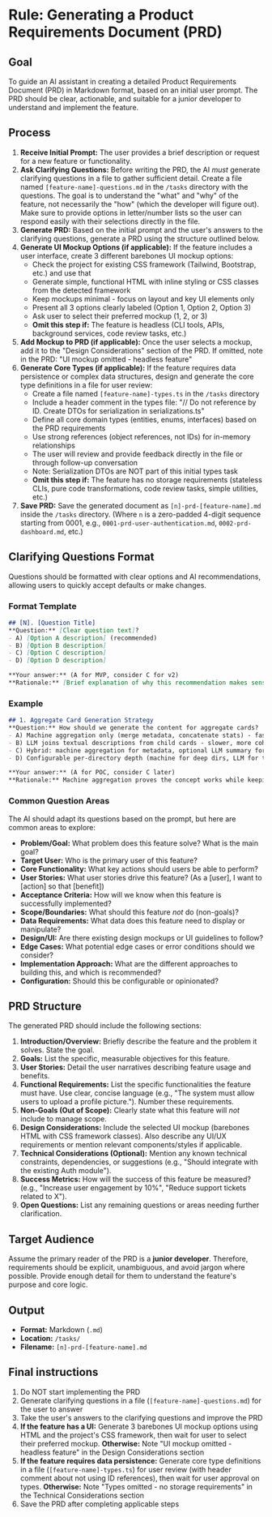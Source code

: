 # Rule: Generating a Product Requirements Document (PRD)

## Goal

To guide an AI assistant in creating a detailed Product Requirements Document (PRD) in Markdown format, based on an initial user prompt. The PRD should be clear, actionable, and suitable for a junior developer to understand and implement the feature.

## Process

1.  **Receive Initial Prompt:** The user provides a brief description or request for a new feature or functionality.
2.  **Ask Clarifying Questions:** Before writing the PRD, the AI *must* generate clarifying questions in a file to gather sufficient detail. Create a file named `[feature-name]-questions.md` in the `/tasks` directory with the questions. The goal is to understand the "what" and "why" of the feature, not necessarily the "how" (which the developer will figure out). Make sure to provide options in letter/number lists so the user can respond easily with their selections directly in the file.
3.  **Generate PRD:** Based on the initial prompt and the user's answers to the clarifying questions, generate a PRD using the structure outlined below.
4.  **Generate UI Mockup Options (if applicable):** If the feature includes a user interface, create 3 different barebones UI mockup options:
    - Check the project for existing CSS framework (Tailwind, Bootstrap, etc.) and use that
    - Generate simple, functional HTML with inline styling or CSS classes from the detected framework
    - Keep mockups minimal - focus on layout and key UI elements only
    - Present all 3 options clearly labeled (Option 1, Option 2, Option 3)
    - Ask user to select their preferred mockup (1, 2, or 3)
    - **Omit this step if:** The feature is headless (CLI tools, APIs, background services, code review tasks, etc.)
5.  **Add Mockup to PRD (if applicable):** Once the user selects a mockup, add it to the "Design Considerations" section of the PRD. If omitted, note in the PRD: "UI mockup omitted - headless feature"
6.  **Generate Core Types (if applicable):** If the feature requires data persistence or complex data structures, design and generate the core type definitions in a file for user review:
    - Create a file named `[feature-name]-types.ts` in the `/tasks` directory
    - Include a header comment in the types file: "// Do not reference by ID. Create DTOs for serialization in serializations.ts"
    - Define all core domain types (entities, enums, interfaces) based on the PRD requirements
    - Use strong references (object references, not IDs) for in-memory relationships
    - The user will review and provide feedback directly in the file or through follow-up conversation
    - Note: Serialization DTOs are NOT part of this initial types task
    - **Omit this step if:** The feature has no storage requirements (stateless CLIs, pure code transformations, code review tasks, simple utilities, etc.)
7.  **Save PRD:** Save the generated document as `[n]-prd-[feature-name].md` inside the `/tasks` directory. (Where `n` is a zero-padded 4-digit sequence starting from 0001, e.g., `0001-prd-user-authentication.md`, `0002-prd-dashboard.md`, etc.)

## Clarifying Questions Format

Questions should be formatted with clear options and AI recommendations, allowing users to quickly accept defaults or make changes.

### Format Template

```markdown
## [N]. [Question Title]
**Question:** [Clear question text]?
- A) [Option A description] (recommended)
- B) [Option B description]
- C) [Option C description]
- D) [Option D description]

**Your answer:** (A for MVP, consider C for v2)
**Rationale:** [Brief explanation of why this recommendation makes sense]
```

### Example

```markdown
## 1. Aggregate Card Generation Strategy
**Question:** How should we generate the content for aggregate cards?
- A) Machine aggregation only (merge metadata, concatenate stats) - fast, cheap (recommended)
- B) LLM joins textual descriptions from child cards - slower, more coherent
- C) Hybrid: machine aggregation for metadata, optional LLM summary for descriptions
- D) Configurable per-directory depth (machine for deep dirs, LLM for top-level)

**Your answer:** (A for POC, consider C later)
**Rationale:** Machine aggregation proves the concept works while keeping costs low. Can upgrade to hybrid once value is proven.
```

### Common Question Areas

The AI should adapt its questions based on the prompt, but here are common areas to explore:

*   **Problem/Goal:** What problem does this feature solve? What is the main goal?
*   **Target User:** Who is the primary user of this feature?
*   **Core Functionality:** What key actions should users be able to perform?
*   **User Stories:** What user stories drive this feature? (As a [user], I want to [action] so that [benefit])
*   **Acceptance Criteria:** How will we know when this feature is successfully implemented?
*   **Scope/Boundaries:** What should this feature *not* do (non-goals)?
*   **Data Requirements:** What data does this feature need to display or manipulate?
*   **Design/UI:** Are there existing design mockups or UI guidelines to follow?
*   **Edge Cases:** What potential edge cases or error conditions should we consider?
*   **Implementation Approach:** What are the different approaches to building this, and which is recommended?
*   **Configuration:** Should this be configurable or opinionated?

## PRD Structure

The generated PRD should include the following sections:

1.  **Introduction/Overview:** Briefly describe the feature and the problem it solves. State the goal.
2.  **Goals:** List the specific, measurable objectives for this feature.
3.  **User Stories:** Detail the user narratives describing feature usage and benefits.
4.  **Functional Requirements:** List the specific functionalities the feature must have. Use clear, concise language (e.g., "The system must allow users to upload a profile picture."). Number these requirements.
5.  **Non-Goals (Out of Scope):** Clearly state what this feature will *not* include to manage scope.
6.  **Design Considerations:** Include the selected UI mockup (barebones HTML with CSS framework classes). Also describe any UI/UX requirements or mention relevant components/styles if applicable.
7.  **Technical Considerations (Optional):** Mention any known technical constraints, dependencies, or suggestions (e.g., "Should integrate with the existing Auth module").
8.  **Success Metrics:** How will the success of this feature be measured? (e.g., "Increase user engagement by 10%", "Reduce support tickets related to X").
9.  **Open Questions:** List any remaining questions or areas needing further clarification.

## Target Audience

Assume the primary reader of the PRD is a **junior developer**. Therefore, requirements should be explicit, unambiguous, and avoid jargon where possible. Provide enough detail for them to understand the feature's purpose and core logic.

## Output

*   **Format:** Markdown (`.md`)
*   **Location:** `/tasks/`
*   **Filename:** `[n]-prd-[feature-name].md`

## Final instructions

1. Do NOT start implementing the PRD
2. Generate clarifying questions in a file (`[feature-name]-questions.md`) for the user to answer
3. Take the user's answers to the clarifying questions and improve the PRD
4. **If the feature has a UI:** Generate 3 barebones UI mockup options using HTML and the project's CSS framework, then wait for user to select their preferred mockup. **Otherwise:** Note "UI mockup omitted - headless feature" in the Design Considerations section
5. **If the feature requires data persistence:** Generate core type definitions in a file (`[feature-name]-types.ts`) for user review (with header comment about not using ID references), then wait for user approval on types. **Otherwise:** Note "Types omitted - no storage requirements" in the Technical Considerations section
6. Save the PRD after completing applicable steps